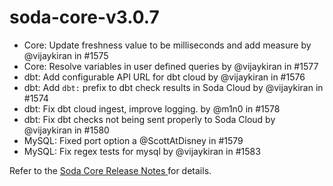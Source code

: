 # soda-core-v3.0.7

* Core: Update freshness value to be milliseconds and add measure by @vijaykiran in #1575
* Core: Resolve variables in user defined queries by @vijaykiran in #1577
* dbt: Add configurable API URL for dbt cloud by @vijaykiran in #1576
* dbt: Add `dbt:` prefix to dbt check results in Soda Cloud by @vijaykiran in #1574
* dbt: Fix dbt cloud ingest, improve logging. by @m1n0 in #1578
* dbt: Fix dbt checks not being sent properly to Soda Cloud by @vijaykiran in #1580
* MySQL: Fixed port option a @ScottAtDisney in #1579
* MySQL: Fix regex tests for mysql by @vijaykiran in #1583

Refer to the [Soda Core Release Notes ](https://github.com/sodadata/soda-core/releases)for details.
